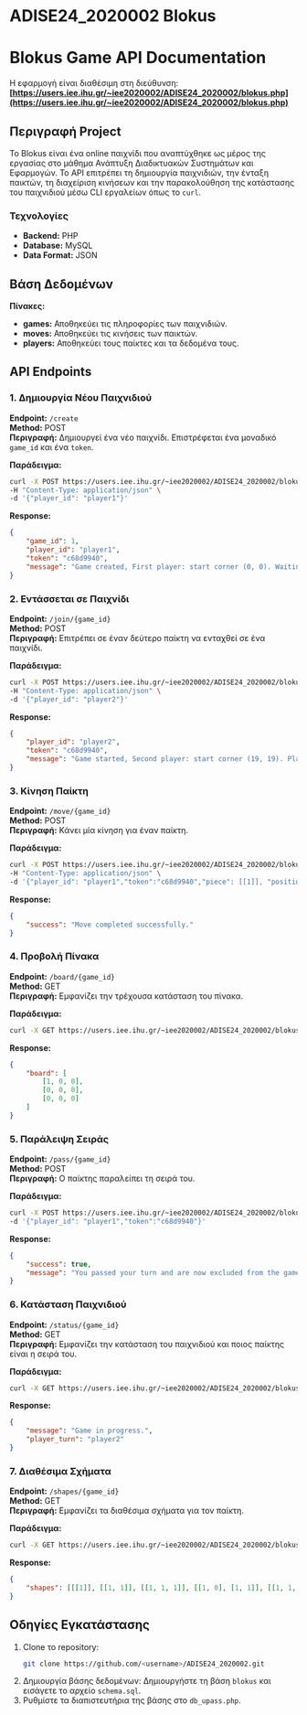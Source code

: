 # ADISE24_2020002 Blokus


# Blokus Game API Documentation

Η εφαρμογή είναι διαθέσιμη στη διεύθυνση:  
**[https://users.iee.ihu.gr/~iee2020002/ADISE24_2020002/blokus.php](https://users.iee.ihu.gr/~iee2020002/ADISE24_2020002/blokus.php)**

## Περιγραφή Project

Το Blokus είναι ένα online παιχνίδι που αναπτύχθηκε ως μέρος της εργασίας στο μάθημα Ανάπτυξη Διαδικτυακών Συστημάτων και Εφαρμογών. Το API επιτρέπει τη δημιουργία παιχνιδιών, την ένταξη παικτών, τη διαχείριση κινήσεων και την παρακολούθηση της κατάστασης του παιχνιδιού μέσω CLI εργαλείων όπως το `curl`.

### Τεχνολογίες

- **Backend:** PHP
- **Database:** MySQL
- **Data Format:** JSON

## Βάση Δεδομένων

**Πίνακες:**

- **games:** Αποθηκεύει τις πληροφορίες των παιχνιδιών.
- **moves:** Αποθηκεύει τις κινήσεις των παικτών.
- **players:** Αποθηκεύει τους παίκτες και τα δεδομένα τους.

## API Endpoints

### 1. Δημιουργία Νέου Παιχνιδιού

**Endpoint:** `/create`  
**Method:** POST  
**Περιγραφή:** Δημιουργεί ένα νέο παιχνίδι. Επιστρέφεται ένα μοναδικό `game_id` και ένα `token`.

**Παράδειγμα:**
```bash
curl -X POST https://users.iee.ihu.gr/~iee2020002/ADISE24_2020002/blokus.php/create/ \
-H "Content-Type: application/json" \
-d '{"player_id": "player1"}'
```

**Response:**
```json
{
    "game_id": 1,
    "player_id": "player1",
    "token": "c68d9940",
    "message": "Game created, First player: start corner (0, 0). Waiting for second player."
}
```

### 2. Εντάσσεται σε Παιχνίδι

**Endpoint:** `/join/{game_id}`  
**Method:** POST  
**Περιγραφή:** Επιτρέπει σε έναν δεύτερο παίκτη να ενταχθεί σε ένα παιχνίδι.

**Παράδειγμα:**
```bash
curl -X POST https://users.iee.ihu.gr/~iee2020002/ADISE24_2020002/blokus.php/join/1 \
-H "Content-Type: application/json" \
-d '{"player_id": "player2"}'
```

**Response:**
```json
{
    "player_id": "player2",
    "token": "c68d9940",
    "message": "Game started, Second player: start corner (19, 19). Player 1's turn to play first."
}
```

### 3. Κίνηση Παίκτη

**Endpoint:** `/move/{game_id}`  
**Method:** POST  
**Περιγραφή:** Κάνει μία κίνηση για έναν παίκτη.

**Παράδειγμα:**
```bash
curl -X POST https://users.iee.ihu.gr/~iee2020002/ADISE24_2020002/blokus.php/move/1 \
-H "Content-Type: application/json" \
-d '{"player_id": "player1","token":"c68d9940","piece": [[1]], "position": {"x": 0, "y": 0}}'
```

**Response:**
```json
{
    "success": "Move completed successfully."
}
```

### 4. Προβολή Πίνακα

**Endpoint:** `/board/{game_id}`  
**Method:** GET  
**Περιγραφή:** Εμφανίζει την τρέχουσα κατάσταση του πίνακα.

**Παράδειγμα:**
```bash
curl -X GET https://users.iee.ihu.gr/~iee2020002/ADISE24_2020002/blokus.php/board/1
```

**Response:**
```json
{
    "board": [
        [1, 0, 0],
        [0, 0, 0],
        [0, 0, 0]
    ]
}
```

### 5. Παράλειψη Σειράς

**Endpoint:** `/pass/{game_id}`  
**Method:** POST  
**Περιγραφή:** Ο παίκτης παραλείπει τη σειρά του.

**Παράδειγμα:**
```bash
curl -X POST https://users.iee.ihu.gr/~iee2020002/ADISE24_2020002/blokus.php/pass/1 -H "Content-Type: application/json"
-d '{"player_id": "player1","token":"c68d9940"}'
```

**Response:**
```json
{
    "success": true,
    "message": "You passed your turn and are now excluded from the game."
}
```

### 6. Κατάσταση Παιχνιδιού

**Endpoint:** `/status/{game_id}`  
**Method:** GET  
**Περιγραφή:** Εμφανίζει την κατάσταση του παιχνιδιού και ποιος παίκτης είναι η σειρά του.

**Παράδειγμα:**
```bash
curl -X GET https://users.iee.ihu.gr/~iee2020002/ADISE24_2020002/blokus.php/status/1
```

**Response:**
```json
{
    "message": "Game in progress.",
    "player_turn": "player2"
}
```

### 7. Διαθέσιμα Σχήματα

**Endpoint:** `/shapes/{game_id}`  
**Method:** GET  
**Περιγραφή:** Εμφανίζει τα διαθέσιμα σχήματα για τον παίκτη.

**Παράδειγμα:**
```bash
curl -X GET https://users.iee.ihu.gr/~iee2020002/ADISE24_2020002/blokus.php/shapes/1 -H "Content-Type: application/json" -d "{\"player_id\": \"player1\",\"token\":\"c68d9940\"}"
```

**Response:**
```json
{
    "shapes": [[[1]], [[1, 1]], [[1, 1, 1]], [[1, 0], [1, 1]], [[1, 1, 1, 1]], [[1, 1], [1, 1]], [[0, 1, 0], [1, 1, 1]]]
}
```

## Οδηγίες Εγκατάστασης

1. Clone το repository:  
   ```bash
   git clone https://github.com/<username>/ADISE24_2020002.git
   ```
2. Δημιουργία βάσης δεδομένων: Δημιουργήστε τη βάση `blokus` και εισάγετε το αρχείο `schema.sql`.
3. Ρυθμίστε τα διαπιστευτήρια της βάσης στο `db_upass.php`.
